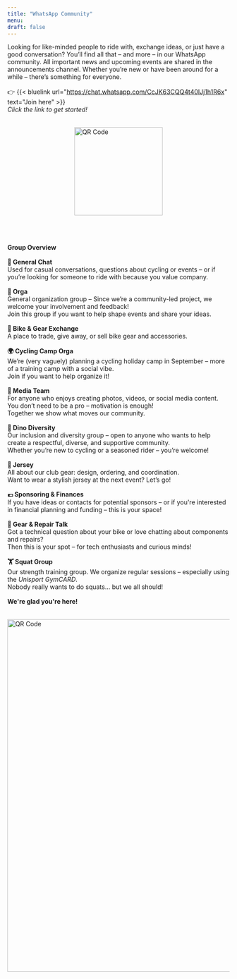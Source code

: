 ```yaml
---
title: "WhatsApp Community"
menu:
draft: false
---
```


Looking for like-minded people to ride with, exchange ideas, or just have a good conversation? You’ll find all that – and more – in our WhatsApp community. All important news and upcoming events are shared in the announcements channel. Whether you’re new or have been around for a while – there’s something for everyone.  
<div style="margin-top: 1.0rem;"></div>

👉 {{< bluelink url="https://chat.whatsapp.com/CcJK63CQQ4t40IJj1h1R6x" text="Join here" >}}  
*Click the link to get started!*

<div style="margin-top: 1.0rem;"></div>

<div style="margin-top: 2rem;">
  <img src="/images/Whatsappqrcode.png" alt="QR Code" width="200" style="display: block; margin: 0 auto;">
</div>

<div style="margin-top: 4.0rem;"></div>

**Group Overview**  
<div style="margin-top: 1.0rem;"></div>

**💬 General Chat**  
Used for casual conversations, questions about cycling or events – or if you’re looking for someone to ride with because you value company.  
<div style="margin-top: 1.0rem;"></div>

**🧠 Orga**  
General organization group – Since we’re a community-led project, we welcome your involvement and feedback!  
Join this group if you want to help shape events and share your ideas.  
<div style="margin-top: 1.0rem;"></div>

**🔄 Bike & Gear Exchange**  
A place to trade, give away, or sell bike gear and accessories.  
<div style="margin-top: 1.0rem;"></div>

**🌍 Cycling Camp Orga**  
We’re (very vaguely) planning a cycling holiday camp in September – more of a training camp with a social vibe.  
Join if you want to help organize it!  
<div style="margin-top: 1.0rem;"></div>

**🎥 Media Team**  
For anyone who enjoys creating photos, videos, or social media content. You don’t need to be a pro – motivation is enough!  
Together we show what moves our community.  
<div style="margin-top: 1.0rem;"></div>

**🦕 Dino Diversity**  
Our inclusion and diversity group – open to anyone who wants to help create a respectful, diverse, and supportive community.  
Whether you’re new to cycling or a seasoned rider – you’re welcome!  
<div style="margin-top: 1.0rem;"></div>

**👕 Jersey**  
All about our club gear: design, ordering, and coordination.  
Want to wear a stylish jersey at the next event? Let’s go!  
<div style="margin-top: 1.0rem;"></div>

**💶 Sponsoring & Finances**  
If you have ideas or contacts for potential sponsors – or if you're interested in financial planning and funding – this is your space!  
<div style="margin-top: 1.0rem;"></div>

**🔧 Gear & Repair Talk**  
Got a technical question about your bike or love chatting about components and repairs?  
Then this is your spot – for tech enthusiasts and curious minds!  
<div style="margin-top: 1.0rem;"></div>

**🏋️ Squat Group**  
Our strength training group. We organize regular sessions – especially using the *Unisport GymCARD*.  
Nobody really wants to do squats… but we all should!  
<div style="margin-top: 1.0rem;"></div>

**We're glad you're here!**
<div style="margin-top: 1.0rem;"></div>

<div style="margin-top: 2rem; text-align: left;">
  <img src="/images/background.jpg" alt="QR Code" width="800">
</div>
